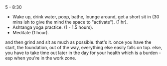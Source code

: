 5 - 8:30
- Wake up, drink water, poop, bathe, lounge around, get a short sit in (30 mins ish to give the mind the space to "activate"). (1 hr).
- Ashtanga yoga practice. (1 - 1.5 hours).
- Meditate (1 hour).

and then grind and sit as much as possible. that's it. once you have the start, the foundation, out of the way, everything else easily falls on top. else, you have to take time out later in the day for your health which is a burden - esp when you're in the work zone.

